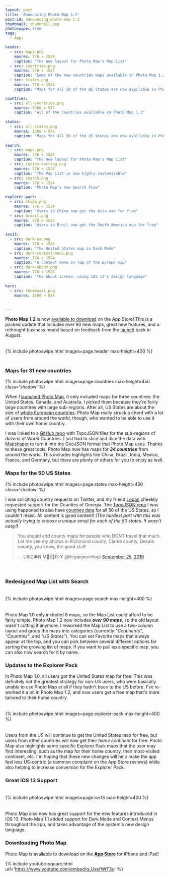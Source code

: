 ```yaml
---
layout: post
title: 'Announcing Photo Map 1.2'
post-id: announcing-photo-map-1-2
thumbnail: thumbnail.png
photoswipe: true
tags: 
  - Apps

header:
  - src: maps.png
    maxres: 776 × 1524
    caption: "The new layout for Photo Map's Map List"
  - src: countries.png
    maxres: 776 × 1524
    caption: "Some of the new countries maps available in Photo Map 1.2"
  - src: states.png
    maxres: 776 × 1524
    caption: "Maps for all 50 of the US States are now available in Photo Map 1.2!"

countries:
  - src: all-countries.png
    maxres: 1366 × 977
    caption: "All of the countries available in Photo Map 1.2"
    
states:
  - src: all-states.png
    maxres: 1366 × 977
    caption: "Maps for all 50 of the US States are now available in Photo Map 1.2!"
    
search:
  - src: maps.png
    maxres: 776 × 1524
    caption: "The new layout for Photo Map's Map List"
  - src: custom-sorting.png
    maxres: 776 × 1524
    caption: "The Map List is now highly customizable"
  - src: search.png
    maxres: 776 × 1524
    caption: "Photo Map's new Search Flow"
    
explorer-pack:
  - src: china.png
    maxres: 776 × 1524
    caption: "Users in China now get the Asia map for free"
  - src: brazil.png
    maxres: 776 × 1524
    caption: "Users in Brail now get the South America map for free"
    
ios13:
  - src: dark-us.png
    maxres: 776 × 1524
    caption: "The United States map in Dark Mode"
  - src: dark-context-menu.png
    maxres: 776 × 1524
    caption: "A context menu on top of the Europe map"
  - src: dark-about.png
    maxres: 776 × 1524
    caption: "The About screen, using iOS 13's design language"
    
hero:
  - src: thumbnail.png
    maxres: 1500 × 844
    
    
---
```


**Photo Map 1.2** is now [available to download](https://apps.apple.com/us/app/photo-map-us-europe-more/id1472276407#?platform=iphone) on the App Store! This is a packed update that includes over 80 new maps, great new features, and a rethought business model based on feedback from the [launch](/blog/announcing-photo-map) back in August.

<div style="padding-top:20px; padding-bottom:20px;">
{% include photoswipe.html images=page.header max-height=400 %}
</div>

<!--break-->

<h3>Maps for 31 new countries</h3>

{% include photoswipe.html images=page.countries max-height=450 class='shadow' %}

When I [launched Photo Map](/blog/announcing-photo-map), it only included maps for three countires: the United States, Canada, and Australia. I picked them because they're fairly large countires with large sub-regions. After all, US States are about the size of [whole European countries](https://twentytwowords.com/map-of-u-s-states-transposed-onto-similar-european-countries-to-give-a-sense-of-size/). Photo Map really struck a chord with a lot of users from around the world, though, who wanted to be able to use it with their own home country. 

I was linked to a [GitHub repo](https://github.com/deldersveld/topojson) with TopoJSON files for the sub-regions of <i>dozens</i> of World Countries. I just had to slice and dice the data with [Mapshaper](https://mapshaper.org) to turn it into the GeoJSON format that Photo Map uses. Thanks to these great tools, Photo Map now has maps for <i><b>34 countries</b></i> from around the world. This includes highlights like China, Brazil, India, Mexico, France, and Germany, but there are plenty of others for you to enjoy as well.

<h3>Maps for the 50 US States</h3>

{% include photoswipe.html images=page.states max-height=450 class='shadow' %}

I was soliciting country requests on Twitter, and my friend [Logan](https://twitter.com/loganjmcelroy) cheekily requested support for the Counties of Georgia. The [TopoJSON repo](https://github.com/deldersveld/topojson) I was using happened to also have [counties data](https://github.com/deldersveld/topojson/tree/master/countries/us-states) for all 50 of the US States, so I couldn't resist. All content is good content! *(The hardest part with this was actually trying to choose a unique emoji for each of the 50 states. It wasn't easy!)*

<blockquote class="twitter-tweet tw-align-center"><p lang="en" dir="ltr">You should add county maps for people who DONT travel that much. Let me see my photos in Richmond county, Clarke county, Dekalb county, you know, the good stuff</p>&mdash; L🕸G🕷N M🦇E🔪R💀Y (@loganjmcelroy) <a href="https://twitter.com/loganjmcelroy/status/1176937787829800960?ref_src=twsrc%5Etfw">September 25, 2019</a></blockquote> <script async src="https://platform.twitter.com/widgets.js" charset="utf-8"></script>
<br>

<h3>Redesigned Map List with Search</h3>

<div style="padding-top:20px; padding-bottom:20px;">
{% include photoswipe.html images=page.search max-height=400 %}
</div>

Photo Map 1.0 only included 8 maps, so the Map List could afford to be fairly simple. Photo Map 1.2 now includes ***over 90 maps***, so the old layout wasn't cutting it anymore. I reworked the Map List to use a two-column layout and group the maps into categories (currently *"Continents"*, *"Countries"*, and *"US States"*). You can set Favorite maps that always appear at the top, and you can pick between several different options for sorting the growing list of maps. If you want to pull up a specific map, you can also now search for it by name.

<h3>Updates to the Explorer Pack</h3>

In Photo Map 1.0, all users got the United States map for free. This was definitely not the greatest strategy for non-US users, who were basically unable to use Photo Map at all if they hadn't been to the US before. I've re-worked it a bit in Photo Map 1.2, and now users get a free map that's more tailored to their home country.

<div style="padding-top:20px; padding-bottom:20px;">
{% include photoswipe.html images=page.explorer-pack max-height=400 %}
</div>

Users from the US will continue to get the United States map for free, but users from other countries will now get their *home continent* for free. Photo Map also highlights some specific Explorer Pack maps that the user may find interesting, such as the map for their home country, their most-visited continent, etc. I'm hoping that these new changes will help make the app feel less US-centric (a common complaint on the App Store reviews) while also helping to increase conversion for the Explorer Pack.

<h3>Great iOS 13 Support</h3>

<div style="padding-top:20px; padding-bottom:20px;">
{% include photoswipe.html images=page.ios13 max-height=400 %}
</div>

Photo Map also now has great support for the new features introduced in iOS 13. Photo Map 1.1 added support for Dark Mode and Context Menus throughout the app, and takes advantage of the system's new design language. 

<h3>Downloading Photo Map</h3>

Photo Map is available to download on the [**App Store**](https://apps.apple.com/us/app/photo-map-us-europe-more/id1472276407#?platform=iphone) for iPhone and iPad!

{% include youtube-square.html url='https://www.youtube.com/embed/g_UxefWrT3o' %}